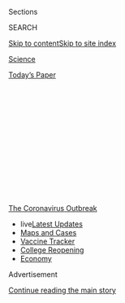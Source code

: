 <div id="app">

<div>

<div>

<div>

<div class="NYTAppHideMasthead css-1q2w90k e1suatyy0">

<div class="section css-ui9rw0 e1suatyy2">

<div class="css-eph4ug er09x8g0">

<div class="css-6n7j50">

</div>

<span class="css-1dv1kvn">Sections</span>

<div class="css-10488qs">

<span class="css-1dv1kvn">SEARCH</span>

</div>

[Skip to content](#site-content)[Skip to site
index](#site-index)

</div>

<div id="masthead-section-label" class="css-1wr3we4 eaxe0e00">

[Science](https://www.nytimes3xbfgragh.onion/section/science)

</div>

<div class="css-10698na e1huz5gh0">

</div>

</div>

<div id="masthead-bar-one" class="section hasLinks css-15hmgas e1csuq9d3">

<div class="css-uqyvli e1csuq9d0">

</div>

<div class="css-1uqjmks e1csuq9d1">

</div>

<div class="css-9e9ivx">

[](https://myaccount.nytimes3xbfgragh.onion/auth/login?response_type=cookie&client_id=vi)

</div>

<div class="css-1bvtpon e1csuq9d2">

[Today’s
Paper](https://www.nytimes3xbfgragh.onion/section/todayspaper)

</div>

</div>

</div>

</div>

<div data-aria-hidden="false">

<div id="site-content" data-role="main">

<div>

<div class="css-1aor85t" style="opacity:0.000000001;z-index:-1;visibility:hidden">

<div class="css-1hqnpie">

<div class="css-epjblv">

<span class="css-17xtcya">[Science](/section/science)</span><span class="css-x15j1o">|</span><span class="css-fwqvlz">How
to Think Like an
Epidemiologist</span>

</div>

<div class="css-k008qs">

<div class="css-1iwv8en">

<span class="css-18z7m18"></span>

<div>

</div>

</div>

<span class="css-1n6z4y">https://nyti.ms/31hdb5h</span>

<div class="css-1705lsu">

<div class="css-4xjgmj">

<div class="css-4skfbu" data-role="toolbar" data-aria-label="Social Media Share buttons, Save button, and Comments Panel with current comment count" data-testid="share-tools">

  - 
  - 
  - 
  - 
    
    <div class="css-6n7j50">
    
    </div>

  - 

</div>

</div>

</div>

</div>

</div>

</div>

<div id="NYT_TOP_BANNER_REGION" class="css-13pd83m">

<div>

<div id="styln-prism-menu-1592847958612" class="section interactive-content interactive-size-medium css-1edisqu">

<div class="css-17ih8de interactive-body">

<div id="scroll-container" class="css-1gj85ro">

[<span class="styln-title-wrap"><span class="css-1pje3qr">The
Coronavirus</span><span class="css-1pje3qr">
Outbreak</span></span>](https://www.nytimes3xbfgragh.onion/news-event/coronavirus?action=click&pgtype=Article&state=default&region=TOP_BANNER&context=storylines_menu)

  - <span class="css-kqxiym" data-emphasize="true">live</span>[Latest
    Updates](https://www.nytimes3xbfgragh.onion/2020/08/03/world/coronavirus-covid-19.html?action=click&pgtype=Article&state=default&region=TOP_BANNER&context=storylines_menu)
  - [Maps and
    Cases](https://www.nytimes3xbfgragh.onion/interactive/2020/us/coronavirus-us-cases.html?action=click&pgtype=Article&state=default&region=TOP_BANNER&context=storylines_menu)
  - [Vaccine
    Tracker](https://www.nytimes3xbfgragh.onion/interactive/2020/science/coronavirus-vaccine-tracker.html?action=click&pgtype=Article&state=default&region=TOP_BANNER&context=storylines_menu)
  - [College
    Reopening](https://www.nytimes3xbfgragh.onion/2020/08/02/us/covid-college-reopening.html?action=click&pgtype=Article&state=default&region=TOP_BANNER&context=storylines_menu)
  - [Economy](https://www.nytimes3xbfgragh.onion/live/2020/08/03/business/stock-market-today-coronavirus?action=click&pgtype=Article&state=default&region=TOP_BANNER&context=storylines_menu)

</div>

</div>

</div>

</div>

</div>

<div id="top-wrapper" class="css-1sy8kpn">

<div id="top-slug" class="css-l9onyx">

Advertisement

</div>

[Continue reading the main
story](#after-top)

<div class="ad top-wrapper" style="text-align:center;height:100%;display:block;min-height:250px">

<div id="top" class="place-ad" data-position="top" data-size-key="top">

</div>

</div>

<div id="after-top">

</div>

</div>

<div>

<div id="sponsor-wrapper" class="css-1hyfx7x">

<div id="sponsor-slug" class="css-19vbshk">

Supported by

</div>

[Continue reading the main
story](#after-sponsor)

<div id="sponsor" class="ad sponsor-wrapper" style="text-align:center;height:100%;display:block">

</div>

<div id="after-sponsor">

</div>

</div>

<div class="css-186x18t">

</div>

<div class="css-1vkm6nb ehdk2mb0">

# How to Think Like an Epidemiologist

</div>

Don’t worry, a little Bayesian analysis won’t hurt
you.

<div class="css-79elbk" data-testid="photoviewer-wrapper">

<div class="css-z3e15g" data-testid="photoviewer-wrapper-hidden">

</div>

<div class="css-1a48zt4 ehw59r15" data-testid="photoviewer-children">

![<span class="css-cnj6d5 e1z0qqy90" itemprop="copyrightHolder"><span class="css-1ly73wi e1tej78p0">Credit...</span><span><span>James
Steinberg</span></span></span>](https://static01.graylady3jvrrxbe.onion/images/2020/08/04/science/04BAYES-illo/04BAYES-illo-articleLarge.jpg?quality=75&auto=webp&disable=upscale)

</div>

</div>

<div class="css-18e8msd">

<div class="css-vp77d3 epjyd6m0">

<div class="css-1baulvz">

By <span class="css-1baulvz last-byline" itemprop="name">Siobhan
Roberts</span>

</div>

</div>

  - Aug. 4, 2020, <span class="css-epvm6">2:30 a.m.
    ET</span>

  - 
    
    <div class="css-4xjgmj">
    
    <div class="css-d8bdto" data-role="toolbar" data-aria-label="Social Media Share buttons, Save button, and Comments Panel with current comment count" data-testid="share-tools">
    
      - 
      - 
      - 
      - 
        
        <div class="css-6n7j50">
        
        </div>
    
      - 
    
    </div>
    
    </div>

</div>

</div>

<div class="section meteredContent css-1r7ky0e" name="articleBody" itemprop="articleBody">

<div class="css-1fanzo5 StoryBodyCompanionColumn">

<div class="css-53u6y8">

There is a statistician’s rejoinder — sometimes offered as wry
criticism, sometimes as honest advice — that could hardly be a better
motto for our times: “Update your priors\!”

In stats lingo, “priors” are your prior knowledge and beliefs,
inevitably fuzzy and uncertain, before seeing evidence. Evidence prompts
an updating; and then more evidence prompts further updating, so forth
and so on. This iterative process hones greater certainty and generates
a coherent accumulation of knowledge.

In the early pandemic era, for instance, airborne transmission of
Covid-19 was not considered likely, but in early July the World Health
Organization, with mounting scientific evidence,
[conceded](https://www.nytimes3xbfgragh.onion/2020/07/30/opinion/coronavirus-aerosols.html?surface=most-popular&fellback=false&req_id=877412152&algo=top_conversion&imp_id=115726583&action=click&module=Most%20Popular&pgtype=Homepage)
that it is a factor, especially indoors. The W.H.O. updated its priors,
and changed its advice.

This is the heart of Bayesian analysis, named after Thomas Bayes, an
18th-century Presbyterian minister who did math on the side. It captures
uncertainty in terms of probability: Bayes’s theorem, or rule, is a
device for rationally updating your prior beliefs and uncertainties
based on observed evidence.

</div>

</div>

<div class="css-1fanzo5 StoryBodyCompanionColumn">

<div class="css-53u6y8">

Reverend Bayes set out his ideas in “An Essay Toward Solving a Problem
in the Doctrine of Chances,” published posthumously in 1763; it was
refined by the preacher and mathematician Richard Price and included
[Bayes’s
theorem](https://www.nytimes3xbfgragh.onion/2011/08/07/books/review/the-theory-that-would-not-die-by-sharon-bertsch-mcgrayne-book-review.html?searchResultPosition=7).
A couple of centuries later, Bayesian frameworks and methods, powered by
computation, are at the heart of various models in epidemiology and
other scientific fields

As Marc Lipsitch, an infectious disease epidemiologist at Harvard,
[noted on
Twitter](https://twitter.com/mlipsitch/status/1257858402186940421),
Bayesian reasoning comes awfully close to his working definition of
rationality. “As we learn more, our
[beliefs](https://twitter.com/CT_Bergstrom/status/1276742731948158976)
should change,” Dr. Lipsitch said in an interview. “One extreme is to
decide what you think and be impervious to new information. Another
extreme is to over-privilege the last thing you learned. In rough terms,
Bayesian reasoning is a principled way to integrate what you previously
thought with what you have learned and come to a conclusion that
incorporates them both, giving them appropriate weights.”

With a new disease like Covid-19 and all the uncertainties it brings,
there is intense interest in nailing down the parameters for models:
What is the basic reproduction number, the rate at which new cases
arise? How deadly is it? What is the infection fatality rate, the
proportion of people with the virus that it kills?

But there is little point in trying to establish fixed numbers, said
Natalie Dean, an assistant professor of biostatistics at the University
of Florida.

“We should be less focused on finding the single ‘truth’ and more
focused on establishing a reasonable range, recognizing that the true
value may vary across populations,” Dr. Dean said. “Bayesian analyses
allow us to include this variability in a clear way, and then propagate
this uncertainty through the model.”

</div>

</div>

<div class="css-1fanzo5 StoryBodyCompanionColumn">

<div class="css-53u6y8">

A textbook application of Bayes theorem is serology testing for
Covid-19, which looks for the presence of antibodies to the virus. All
tests are imperfect, and the accuracy of an antibody test turns on many
factors including,
[critically](https://www.scientificamerican.com/article/coronavirus-antibody-tests-have-a-mathematical-pitfall/),
the rarity or prevalence of the
disease.

<div id="NYT_MAIN_CONTENT_1_REGION" class="css-9tf9ac">

<div>

<div id="styln-covid-updates-world" class="section interactive-content interactive-size-medium css-1ftcdic">

<div class="css-17ih8de interactive-body">

<div id="styln-briefing-block" data-asset-id="QXJ0aWNsZTpueXQ6Ly9hcnRpY2xlLzZkMDlhMjVlLTQxZDYtNWE3ZC04NzFjLTNiMDkyMGU0NjA2Zg==">

<div class="briefing-block-header-section">

# [Latest Updates: Global Coronavirus Outbreak](https://www.nytimes3xbfgragh.onion/2020/08/03/world/coronavirus-covid-19.html?action=click&pgtype=Article&state=default&region=MAIN_CONTENT_1&context=storylines_live_updates)

<div class="briefing-block-ts">

Updated 2020-08-04T07:33:06.428Z

</div>

</div>

  - [Fauci defends Birx after she is criticized by
    Trump.](https://www.nytimes3xbfgragh.onion/2020/08/03/world/coronavirus-covid-19.html?action=click&pgtype=Article&state=default&region=MAIN_CONTENT_1&context=storylines_live_updates#link-4547638f)
  - [Trump derides Democrats as lawmakers and administration officials
    try to break stimulus
    impasse.](https://www.nytimes3xbfgragh.onion/2020/08/03/world/coronavirus-covid-19.html?action=click&pgtype=Article&state=default&region=MAIN_CONTENT_1&context=storylines_live_updates#link-15e7f995)
  - [The deadline for 2020 census counting has been moved up by a
    month.](https://www.nytimes3xbfgragh.onion/2020/08/03/world/coronavirus-covid-19.html?action=click&pgtype=Article&state=default&region=MAIN_CONTENT_1&context=storylines_live_updates#link-e5a2cda)

<div class="briefing-block-footer">

<div class="briefing-block-footer-meta">

[See more
updates](https://www.nytimes3xbfgragh.onion/2020/08/03/world/coronavirus-covid-19.html?action=click&pgtype=Article&state=default&region=MAIN_CONTENT_1&context=storylines_live_updates)

</div>

<div class="briefing-block-briefinglinks">

<span>More live coverage:</span>
[Markets](https://www.nytimes3xbfgragh.onion/live/2020/08/03/business/stock-market-today-coronavirus?action=click&pgtype=Article&state=default&region=MAIN_CONTENT_1&context=storylines_live_updates)

</div>

</div>

</div>

</div>

</div>

</div>

</div>

The first SARS-CoV-2 antibody body test approved by the F.D.A., in
April, seemed to be wrong as often as it was right. With Bayes theorem,
you can calculate what you really want to know: the probability that the
test result is correct. As one
[commenter](https://twitter.com/Riderius/status/1246172832071135236) on
Twitter put it: “Understanding Bayes’ theorem is a matter of life and
death right now.”

## The logic of uncertainty

Joseph Blitzstein, a statistician at Harvard, delves into the utility of
Bayesian analysis in his popular course “[Statistics 110:
Probability](https://www.youtube.com/playlist?list=PL2SOU6wwxB0uwwH80KTQ6ht66KWxbzTIo).”
For a primer, in lecture one, he says: “Math is the logic of certainty,
and statistics is the logic of uncertainty. Everyone has uncertainty. If
you have 100 percent certainty about everything, there is something
wrong with you.”

By the end of lecture four, he arrives at Bayes’s theorem — his favorite
theorem because it is mathematically simple yet conceptually powerful.

“Literally, the proof is just one line of algebra,” Dr. Blitzstein said.
The theorem essentially reduces to a fraction; it expresses the
probability P of some event A happening given the occurrence of another
event
B.

</div>

</div>

<div class="css-79elbk" data-testid="photoviewer-wrapper">

<div class="css-z3e15g" data-testid="photoviewer-wrapper-hidden">

</div>

<div class="css-1a48zt4 ehw59r15" data-testid="photoviewer-children">

![](https://static01.graylady3jvrrxbe.onion/images/2020/08/04/science/04SCI-BAYES-equation1/04SCI-BAYES-equation1-articleLarge.jpg?quality=75&auto=webp&disable=upscale)

</div>

</div>

<div class="css-1fanzo5 StoryBodyCompanionColumn">

<div class="css-53u6y8">

“Naïvely, you would think, How much could you get from that?” Dr.
Blitzstein said. “It turns out to have incredibly deep consequences and
to be applicable to just about every field of inquiry” — from finance
and genetics to political science and historical studies. The Bayesian
approach is applied in [analyzing racial disparities in
policing](https://www.nature.com/articles/s41562-020-0858-1) (in the
assessment of officer decisions to search drivers during a traffic stop)
and [search-and-rescue
operations](https://www.nytimes3xbfgragh.onion/2014/09/30/science/the-odds-continually-updated.html)
(the search area narrows as new data is added). Cognitive scientists
ask, ‘Is the brain Bayesian?’ Philosophers of science posit that science
as a whole is a Bayesian process — as is common sense.

</div>

</div>

<div class="css-1fanzo5 StoryBodyCompanionColumn">

<div class="css-53u6y8">

Take diagnostic testing. In this scenario, the setup of Bayes’s theorem
might use events labeled “T” for a positive test result — and “C” for
the presence of Covid-19
antibodies:

</div>

</div>

<div class="css-79elbk" data-testid="photoviewer-wrapper">

<div class="css-z3e15g" data-testid="photoviewer-wrapper-hidden">

</div>

<div class="css-1a48zt4 ehw59r15" data-testid="photoviewer-children">

<div class="css-1xdhyk6 erfvjey0">

<span class="css-1ly73wi e1tej78p0">Image</span>

<div class="css-zjzyr8">

<div data-testid="lazyimage-container" style="height:85.71111111111111px">

</div>

</div>

</div>

</div>

</div>

<div class="css-1fanzo5 StoryBodyCompanionColumn">

<div class="css-53u6y8">

Now suppose the prevalence of cases is 10 percent (that was so in [New
York City in the
spring](https://dash.harvard.edu/bitstream/handle/1/42665370/Kissler_etal_NYC_mobility.pdf?sequence=1&isAllowed=y)),
and you have a positive result from a test with accuracy of 87.5 percent
sensitivity and 97.5 percent specificity. Running numbers through the
Bayesian gears, the probability that the result is correct, and that you
do indeed have antibodies is 79.5%. Decent odds, [all things
considered](https://www.nytimes3xbfgragh.onion/2020/07/26/health/coronvirus-antibody-tests.html?searchResultPosition=1).
If you want more certainty, get a second opinion. And continue to be
cautious.

An international [collaboration](https://arxiv.org/abs/2007.13847) of
researchers, doctors and developers created another Bayesian strategy,
pairing the test result with a
[questionnaire](http://homecovidtests.org) to produce a better estimate
of whether the result might be a false negative or a false positive. The
tool, which has won two hackathons, collects contextual information: Did
you go to work during lockdown? What did you do to avoid catching
Covid-19? Has anyone in your household had Covid-19?

“It’s a little akin to having two ‘medical experts,’” said Claire
Donnat, who recently finished her Ph.D. in statistics at Stanford and
was part of the team. One expert has access to the patient’s symptoms
and background, the other to the test; the two diagnoses are combined to
produce a more precise score, and more reliable immunity estimates. The
priors are updated with an aggregation of information.

“As new information comes in, we update our priors all the time,” said
Susan Holmes, a Stanford statistician, via unstable internet from rural
Portugal, where she unexpectedly pandemicked for 105 days, while
visiting her
mother.

<div id="NYT_MAIN_CONTENT_3_REGION" class="css-9tf9ac">

<div>

<div id="styln-prism-freeform-1594220623585" class="section interactive-content interactive-size-medium css-1ftcdic">

<div class="css-17ih8de interactive-body">

<div id="prism-freeform-block-38059" class="css-19mumt8" data-role="complementary" data-storyline="The Coronavirus Outbreak" data-truncated="true" tabindex="0">

<div class="css-a8d9oz">

<div class="css-eb027h">

[](https://www.nytimes3xbfgragh.onion/news-event/coronavirus?action=click&pgtype=Article&state=default&region=MAIN_CONTENT_3&context=storylines_faq)

### The Coronavirus Outbreak ›

#### Frequently Asked Questions

Updated August 3, 2020

  - #### I’m a small-business owner. Can I get relief?
    
      - The [stimulus bills enacted in
        March](https://www.nytimes3xbfgragh.onion/article/small-business-loans-stimulus-grants-freelancers-coronavirus.html?action=click&pgtype=Article&state=default&region=MAIN_CONTENT_3&context=storylines_faq)
        offer help for the millions of American small businesses. Those
        eligible for aid are businesses and nonprofit organizations with
        fewer than 500 workers, including sole proprietorships,
        independent contractors and freelancers. Some larger companies
        in some industries are also eligible. The help being offered,
        which is being managed by the Small Business Administration,
        includes the Paycheck Protection Program and the Economic Injury
        Disaster Loan program. But lots of folks have [not yet seen
        payouts.](https://www.nytimes3xbfgragh.onion/interactive/2020/05/07/business/small-business-loans-coronavirus.html?action=click&pgtype=Article&state=default&region=MAIN_CONTENT_3&context=storylines_faq)
        Even those who have received help are confused: The rules are
        draconian, and some are stuck sitting on [money they don’t know
        how to
        use.](https://www.nytimes3xbfgragh.onion/2020/05/02/business/economy/loans-coronavirus-small-business.html?action=click&pgtype=Article&state=default&region=MAIN_CONTENT_3&context=storylines_faq)
        Many small-business owners are getting less than they expected
        or [not hearing anything at
        all.](https://www.nytimes3xbfgragh.onion/2020/06/10/business/Small-business-loans-ppp.html?action=click&pgtype=Article&state=default&region=MAIN_CONTENT_3&context=storylines_faq)

  - #### What are my rights if I am worried about going back to work?
    
      - Employers have to provide [a safe
        workplace](https://www.osha.gov/SLTC/covid-19/standards.html)
        with policies that protect everyone equally. [And if one of your
        co-workers tests positive for the coronavirus, the
        C.D.C.](https://www.nytimes3xbfgragh.onion/article/coronavirus-money-unemployment.html?action=click&pgtype=Article&state=default&region=MAIN_CONTENT_3&context=storylines_faq)
        has said that [employers should tell their
        employees](https://www.cdc.gov/coronavirus/2019-ncov/community/guidance-business-response.html)
        -- without giving you the sick employee’s name -- that they may
        have been exposed to the virus.

  - #### Should I refinance my mortgage?
    
      - [It could be a good
        idea,](https://www.nytimes3xbfgragh.onion/article/coronavirus-money-unemployment.html?action=click&pgtype=Article&state=default&region=MAIN_CONTENT_3&context=storylines_faq)
        because mortgage rates have [never been
        lower.](https://www.nytimes3xbfgragh.onion/2020/07/16/business/mortgage-rates-below-3-percent.html?action=click&pgtype=Article&state=default&region=MAIN_CONTENT_3&context=storylines_faq)
        Refinancing requests have pushed mortgage applications to some
        of the highest levels since 2008, so be prepared to get in line.
        But defaults are also up, so if you’re thinking about buying a
        home, be aware that some lenders have tightened their standards.

  - #### What is school going to look like in September?
    
      - It is unlikely that many schools will return to a normal
        schedule this fall, requiring the grind of [online
        learning](https://www.nytimes3xbfgragh.onion/2020/06/05/us/coronavirus-education-lost-learning.html?action=click&pgtype=Article&state=default&region=MAIN_CONTENT_3&context=storylines_faq),
        [makeshift child
        care](https://www.nytimes3xbfgragh.onion/2020/05/29/us/coronavirus-child-care-centers.html?action=click&pgtype=Article&state=default&region=MAIN_CONTENT_3&context=storylines_faq)
        and [stunted
        workdays](https://www.nytimes3xbfgragh.onion/2020/06/03/business/economy/coronavirus-working-women.html?action=click&pgtype=Article&state=default&region=MAIN_CONTENT_3&context=storylines_faq)
        to continue. California’s two largest public school districts —
        Los Angeles and San Diego — said on July 13, that [instruction
        will be remote-only in the
        fall](https://www.nytimes3xbfgragh.onion/2020/07/13/us/lausd-san-diego-school-reopening.html?action=click&pgtype=Article&state=default&region=MAIN_CONTENT_3&context=storylines_faq),
        citing concerns that surging coronavirus infections in their
        areas pose too dire a risk for students and teachers. Together,
        the two districts enroll some 825,000 students. They are the
        largest in the country so far to abandon plans for even a
        partial physical return to classrooms when they reopen in
        August. For other districts, the solution won’t be an
        all-or-nothing approach. [Many
        systems](https://bioethics.jhu.edu/research-and-outreach/projects/eschool-initiative/school-policy-tracker/),
        including the nation’s largest, New York City, are devising
        [hybrid
        plans](https://www.nytimes3xbfgragh.onion/2020/06/26/us/coronavirus-schools-reopen-fall.html?action=click&pgtype=Article&state=default&region=MAIN_CONTENT_3&context=storylines_faq)
        that involve spending some days in classrooms and other days
        online. There’s no national policy on this yet, so check with
        your municipal school system regularly to see what is happening
        in your community.

  - #### Is the coronavirus airborne?
    
      - The coronavirus [can stay aloft for hours in tiny droplets in
        stagnant
        air](https://www.nytimes3xbfgragh.onion/2020/07/04/health/239-experts-with-one-big-claim-the-coronavirus-is-airborne.html?action=click&pgtype=Article&state=default&region=MAIN_CONTENT_3&context=storylines_faq),
        infecting people as they inhale, mounting scientific evidence
        suggests. This risk is highest in crowded indoor spaces with
        poor ventilation, and may help explain super-spreading events
        reported in meatpacking plants, churches and restaurants. [It’s
        unclear how often the virus is
        spread](https://www.nytimes3xbfgragh.onion/2020/07/06/health/coronavirus-airborne-aerosols.html?action=click&pgtype=Article&state=default&region=MAIN_CONTENT_3&context=storylines_faq)
        via these tiny droplets, or aerosols, compared with larger
        droplets that are expelled when a sick person coughs or sneezes,
        or transmitted through contact with contaminated surfaces, said
        Linsey Marr, an aerosol expert at Virginia Tech. Aerosols are
        released even when a person without symptoms exhales, talks or
        sings, according to Dr. Marr and more than 200 other experts,
        who [have outlined the evidence in an open letter to the World
        Health
        Organization](https://academic.oup.com/cid/article/doi/10.1093/cid/ciaa939/5867798).

<div id="styln-survey-component-38059" class="styln-survey-component" data-surveyname="faq" data-surveystoryline="coronavirus">

</div>

</div>

<div class="css-6mllg9">

</div>

<div class="css-pmm6ed">

<span class="css-5gimkt"></span>

</div>

</div>

</div>

</div>

</div>

</div>

</div>

That was the base from which Dr. Holmes refined a [preprint
paper](https://arxiv.org/abs/2004.05272), co-authored with Dr. Donnat,
that provides another example of Bayesian analysis, broadly speaking.
Observing early research in March about how the pandemic might evolve,
they noticed that classic epidemiological models tend to use fixed
parameters, or constants, for the reproduction number — for instance,
with an R0 of 2.0.

But in reality, the reproduction number depends on random, uncertain
factors: viral loads and susceptibility, behavior and social networks,
culture and socioeconomic class, weather, air conditioning and unknowns.

</div>

</div>

<div class="css-1fanzo5 StoryBodyCompanionColumn">

<div class="css-53u6y8">

With a Bayesian perspective, the uncertainty is encoded into randomness.
The researchers began by supposing that the reproductive number had
various distributions (the priors). Then they modeled the uncertainty
using a random variable that fluctuates, taking on a range of values as
small as 0.6 and as large as 2.2 or 3.5. In something of a nesting
process, the random variable itself has parameters that fluctuate
randomly; and those parameters, too, have random parameters
(hyper-parameters), etcetera. The effects accumulate into a “Bayesian
hierarchy” — “turtles all the way down,” Dr. Holmes said.

The effects of all these up-and-down random fluctuations multiply, like
compound interest. As a result, the study found that using random
variables for reproductive numbers more realistically predicts the risky
tail events, the rarer but [more significant superspreader
events](https://www.nytimes3xbfgragh.onion/2020/06/30/science/how-coronavirus-spreads.html).

Humans on their own, however, without a Bayesian model for a compass,
are [notoriously bad](https://en.wikipedia.org/wiki/Prospect_theory) at
fathoming individual
[risk](https://twitter.com/xkcdComic/status/1283437923421937666/photo/1).

“People, including very young children, can and do use Bayesian
inference unconsciously,” said Alison Gopnik, a psychologist at the
University of California, Berkeley. “But they need direct evidence about
the frequency of events to do so.”

Much of the information that guides our behavior in the context of
Covid-19 is probabilistic. For example, by [some
estimates](https://www.nature.com/articles/d41586-020-01738-2), if you
get infected with the coronavirus, there is a 1 percent chance you will
die; but in reality an individual’s odds can vary by a
[thousandfold](https://medium.com/wintoncentre/how-much-normal-risk-does-covid-represent-4539118e1196)
or more, depending on age and other factors. “For something like an
illness, most of the evidence is usually indirect, and people are very
bad at dealing with explicit probabilistic information,” Dr. Gopnik
said.

## Modeling humility

Even with evidence, revising beliefs isn’t easy. The scientific
community struggled to update its priors about the asymptomatic
transmission of Covid-19, even when evidence emerged that it is a factor
and that masks are a helpful preventive measure. This arguably
contributed to the [world’s sluggish response to the
virus](https://www.nytimes3xbfgragh.onion/2020/06/27/world/europe/coronavirus-spread-asymptomatic.html?action=click&module=RelatedLinks&pgtype=Article).

“The problems come when we don’t update,” said David Spiegelhalter, a
statistician and chair of the Winton Centre for Risk and Evidence
Communication at the University of Cambridge. “You can interpret
confirmation bias, and so many of the ways in which we react badly, by
being too slow to revise our beliefs.”

</div>

</div>

<div class="css-1fanzo5 StoryBodyCompanionColumn">

<div class="css-53u6y8">

There are techniques that compensate for Bayesian shortcomings. Dr.
Spiegelhalter is fond of an approach called [Cromwell’s
law](https://understandinguncertainty.org/node/97). “It’s heaven,” he
said. In 1650, Oliver Cromwell, Lord Protector of the Commonwealth of
England, wrote in a letter to the Church of Scotland: “I beseech you, in
the bowels of Christ, think it possible you may be mistaken.”

In the Bayesian world, Cromwell’s law means you should always “keep a
bit back — with a little bit of probability, a little tiny bit — for the
fact that you may be wrong, ”Dr. Spiegelhalter said. “Then if new
evidence comes along that totally contradicts your main prior belief,
you can quickly ditch what you thought before and lurch over to that new
way of thinking.”

“In other words, keep an open mind,” said Dr. Spiegelhalter. “That’s a
very powerful idea. And it doesn’t necessarily have to be done
technically or formally; it can just be in the back of your mind as an
idea. Call it ‘modeling humility.’ You may be wrong.”

***\[*[*Like the Science Times page on
Facebook.*](http://on.fb.me/1paTQ1h)** ****** *| Sign up for the*
**[*Science Times newsletter.*](http://nyti.ms/1MbHaRU)*\]***

</div>

</div>

<div>

</div>

</div>

<div>

</div>

<div>

</div>

<div>

</div>

<div>

<div id="bottom-wrapper" class="css-1ede5it">

<div id="bottom-slug" class="css-l9onyx">

Advertisement

</div>

[Continue reading the main
story](#after-bottom)

<div id="bottom" class="ad bottom-wrapper" style="text-align:center;height:100%;display:block;min-height:90px">

</div>

<div id="after-bottom">

</div>

</div>

</div>

</div>

</div>

## Site Index

<div>

</div>

## Site Information Navigation

  - [© <span>2020</span> <span>The New York Times
    Company</span>](https://help.nytimes3xbfgragh.onion/hc/en-us/articles/115014792127-Copyright-notice)

<!-- end list -->

  - [NYTCo](https://www.nytco.com/)
  - [Contact
    Us](https://help.nytimes3xbfgragh.onion/hc/en-us/articles/115015385887-Contact-Us)
  - [Work with us](https://www.nytco.com/careers/)
  - [Advertise](https://nytmediakit.com/)
  - [T Brand Studio](http://www.tbrandstudio.com/)
  - [Your Ad
    Choices](https://www.nytimes3xbfgragh.onion/privacy/cookie-policy#how-do-i-manage-trackers)
  - [Privacy](https://www.nytimes3xbfgragh.onion/privacy)
  - [Terms of
    Service](https://help.nytimes3xbfgragh.onion/hc/en-us/articles/115014893428-Terms-of-service)
  - [Terms of
    Sale](https://help.nytimes3xbfgragh.onion/hc/en-us/articles/115014893968-Terms-of-sale)
  - [Site
    Map](https://spiderbites.nytimes3xbfgragh.onion)
  - [Help](https://help.nytimes3xbfgragh.onion/hc/en-us)
  - [Subscriptions](https://www.nytimes3xbfgragh.onion/subscription?campaignId=37WXW)

</div>

</div>

</div>

</div>
